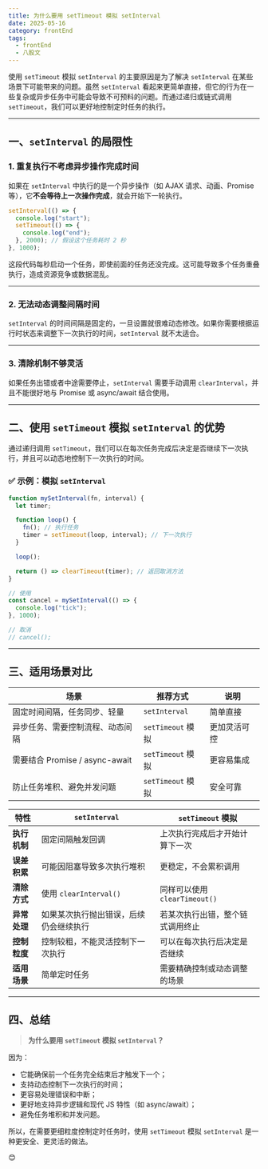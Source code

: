 ```yaml
---
title: 为什么要用 setTimeout 模拟 setInterval
date: 2025-05-16
category: frontEnd
tags:
  - frontEnd
  - 八股文
---
```


使用 `setTimeout` 模拟 `setInterval` 的主要原因是为了解决 `setInterval` 在某些场景下可能带来的问题。虽然 `setInterval` 看起来更简单直接，但它的行为在一些复杂或异步任务中可能会导致不可预料的问题。而通过递归或链式调用 `setTimeout`，我们可以更好地控制定时任务的执行。

---

## 一、`setInterval` 的局限性

### 1. **重复执行不考虑异步操作完成时间**

如果在 `setInterval` 中执行的是一个异步操作（如 AJAX 请求、动画、Promise 等），它**不会等待上一次操作完成**，就会开始下一轮执行。

```js
setInterval(() => {
  console.log("start");
  setTimeout(() => {
    console.log("end");
  }, 2000); // 假设这个任务耗时 2 秒
}, 1000);
```

这段代码每秒启动一个任务，即使前面的任务还没完成。这可能导致多个任务重叠执行，造成资源竞争或数据混乱。

---

### 2. **无法动态调整间隔时间**

`setInterval` 的时间间隔是固定的，一旦设置就很难动态修改。如果你需要根据运行时状态来调整下一次执行的时间，`setInterval` 就不太适合。

---

### 3. **清除机制不够灵活**

如果任务出错或者中途需要停止，`setInterval` 需要手动调用 `clearInterval`，并且不能很好地与 Promise 或 async/await 结合使用。

---

## 二、使用 `setTimeout` 模拟 `setInterval` 的优势

通过递归调用 `setTimeout`，我们可以在每次任务完成后决定是否继续下一次执行，并且可以动态地控制下一次执行的时间。

### ✅ 示例：模拟 `setInterval`

```js
function mySetInterval(fn, interval) {
  let timer;

  function loop() {
    fn(); // 执行任务
    timer = setTimeout(loop, interval); // 下一次执行
  }

  loop();

  return () => clearTimeout(timer); // 返回取消方法
}

// 使用
const cancel = mySetInterval(() => {
  console.log("tick");
}, 1000);

// 取消
// cancel();
```

---

## 三、适用场景对比

| 场景                             | 推荐方式          | 说明         |
| -------------------------------- | ----------------- | ------------ |
| 固定时间间隔，任务同步、轻量     | `setInterval`     | 简单直接     |
| 异步任务、需要控制流程、动态间隔 | `setTimeout` 模拟 | 更加灵活可控 |
| 需要结合 Promise / async-await   | `setTimeout` 模拟 | 更容易集成   |
| 防止任务堆积、避免并发问题       | `setTimeout` 模拟 | 安全可靠     |

| 特性         | `setInterval`                          | `setTimeout` 模拟                |
| ------------ | -------------------------------------- | -------------------------------- |
| **执行机制** | 固定间隔触发回调                       | 上次执行完成后才开始计算下一次   |
| **误差积累** | 可能因阻塞导致多次执行堆积             | 更稳定，不会累积调用             |
| **清除方式** | 使用 `clearInterval()`                 | 同样可以使用 `clearTimeout()`    |
| **异常处理** | 如果某次执行抛出错误，后续仍会继续执行 | 若某次执行出错，整个链式调用终止 |
| **控制粒度** | 控制较粗，不能灵活控制下一次执行       | 可以在每次执行后决定是否继续     |
| **适用场景** | 简单定时任务                           | 需要精确控制或动态调整的场景     |

---

## 四、总结

> **为什么要用 `setTimeout` 模拟 `setInterval`？**

因为：

- 它能确保前一个任务完全结束后才触发下一个；
- 支持动态控制下一次执行的时间；
- 更容易处理错误和中断；
- 更好地支持异步逻辑和现代 JS 特性（如 async/await）；
- 避免任务堆积和并发问题。

所以，在需要更细粒度控制定时任务时，使用 `setTimeout` 模拟 `setInterval` 是一种更安全、更灵活的做法。

😊
